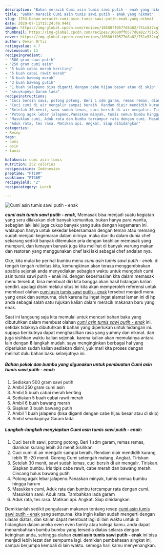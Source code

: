 ```yaml
---
description: "Bahan meracik Cumi asin tumis sawi putih - enak yang nikmat"
title: "Bahan meracik Cumi asin tumis sawi putih - enak yang nikmat"
slug: 1763-bahan-meracik-cumi-asin-tumis-sawi-putih-enak-yang-nikmat
date: 2020-07-11T15:24:49.944Z
image: https://img-global.cpcdn.com/recipes/10680ff0577d8a82/751x532cq70/cumi-asin-tumis-sawi-putih-enak-foto-resep-utama.jpg
thumbnail: https://img-global.cpcdn.com/recipes/10680ff0577d8a82/751x532cq70/cumi-asin-tumis-sawi-putih-enak-foto-resep-utama.jpg
cover: https://img-global.cpcdn.com/recipes/10680ff0577d8a82/751x532cq70/cumi-asin-tumis-sawi-putih-enak-foto-resep-utama.jpg
author: Devin Ortiz
ratingvalue: 4.7
reviewcount: 13
recipeingredient:
- "500 gram sawi putih"
- "250 gram cumi asin"
- "5 buah cabai merah keriting"
- "5 buah cabai rawit merah"
- "6 buah bawang merah"
- "3 buah bawang putih"
- "1 buah jalapeno bisa diganti dengan cabe hijau besar atau di skip"
- "secukupnya Garam lada"
recipeinstructions:
- "Cuci bersih sawi, potong potong. Beri 1 sdm garam, remas remas, diamkan kurang lebih 30 menit,Sisihkan"
- "Cuci cumi di air mengalir sampai beraih. Rendam diair mendidih kurang lebih 15 -20 menit. Goreng Cumi setengah matang, Angkat. Tiriskan."
- "Setelah 30 menit, sawi sudah lemas, cuci bersih di air mengalir. Tiriskan. Siapkan bumbu. Iris tipis cabe rawit, cabe merah dan bawang merah. Cincang halus bawang putih"
- "Potong agak lebar jalapeno.Panaskan minyak, tumis semua bumbu hingga harum"
- "Masukkan cumi, Aduk rata dan bumbu tercampur rata dengan cumi. Masukkan sawi. Aduk rata. Tambahkan lada garam"
- "Aduk rata, tes rasa. Matikan api. Angkat. Siap dihidangkan"
categories:
- Resep
tags:
- cumi
- asin
- tumis

katakunci: cumi asin tumis 
nutrition: 252 calories
recipecuisine: Indonesian
preptime: "PT19M"
cooktime: "PT36M"
recipeyield: "2"
recipecategory: Lunch

---
```



![Cumi asin tumis sawi putih - enak](https://img-global.cpcdn.com/recipes/10680ff0577d8a82/751x532cq70/cumi-asin-tumis-sawi-putih-enak-foto-resep-utama.jpg)

<b><i>cumi asin tumis sawi putih - enak</i></b>, Memasak bisa menjadi suatu kegiatan yang seru dilakukan oleh banyak komunitas. bukan hanya para wanita, sebagian laki laki juga cukup banyak yang suka dengan kegemaran ini. walaupun hanya untuk sekedar kebersamaan dengan teman atau memang sudah menjadi kegemaran dalam dirinya. maka dari itu dalam dunia chef sekarang sedikit banyak ditemukan pria dengan keahlian memasak yang mumpuni, dan lumayan banyak juga kita melihat di banyak warung makan dan restoran yang menggunakan chef laki laki sebagai chef andalan nya.



Oke, kita mulai ke perihal bumbu menu <i>cumi asin tumis sawi putih - enak</i>. di tengah tengah rutinitas kita, kemungkinan akan terasa menggembirakan apabila sejenak anda menyediakan sebagian waktu untuk mengolah cumi asin tumis sawi putih - enak ini. dengan keberhasilan kita dalam memasak menu tersebut, bisa membuat diri kita bangga akan hasil hidangan kalian sendiri. apalagi disini melalui situs ini kita akan memperoleh referensi untuk membuat olahan <u>cumi asin tumis sawi putih - enak</u> tersebut menjadi menu yang enak dan sempurna, oleh karena itu ingat ingat alamat laman ini di hp anda sebagai salah satu rujukan kalian dalam meracik makanan baru yang enak.


Saat ini langsung saja kita memulai untuk mencari bahan baku yang dibutuhkan dalam membuat olahan <u><i>cumi asin tumis sawi putih - enak</i></u> ini. setidak tidaknya dibutuhkan <b>8</b> bahan yang diperlukan untuk hidangan ini. supaya berikutnya dapat menghasilkan rasa yang yummy dan nikmat. dan juga sisihkan waktu kalian sejenak, karena kalian akan memulainya antara lain dengan <b>6</b> langkah mudah. saya menginginkan berbagai hal yang diperlukan sudah kalian sediakan disini, yuk mari kita proses dengan melihat dulu bahan baku selanjutnya ini.

<!--inarticleads1-->

##### Bahan pokok dan bumbu yang digunakan untuk pembuatan Cumi asin tumis sawi putih - enak:

1. Sediakan 500 gram sawi putih
1. Ambil 250 gram cumi asin
1. Ambil 5 buah cabai merah keriting
1. Sediakan 5 buah cabai rawit merah
1. Ambil 6 buah bawang merah
1. Siapkan 3 buah bawang putih
1. Ambil 1 buah jalapeno (bisa diganti dengan cabe hijau besar atau di skip)
1. Ambil secukupnya Garam lada




<!--inarticleads2-->

##### Langkah-langkah menyiapkan Cumi asin tumis sawi putih - enak:

1. Cuci bersih sawi, potong potong. Beri 1 sdm garam, remas remas, diamkan kurang lebih 30 menit,Sisihkan
1. Cuci cumi di air mengalir sampai beraih. Rendam diair mendidih kurang lebih 15 -20 menit. Goreng Cumi setengah matang, Angkat. Tiriskan.
1. Setelah 30 menit, sawi sudah lemas, cuci bersih di air mengalir. Tiriskan. Siapkan bumbu. Iris tipis cabe rawit, cabe merah dan bawang merah. Cincang halus bawang putih
1. Potong agak lebar jalapeno.Panaskan minyak, tumis semua bumbu hingga harum
1. Masukkan cumi, Aduk rata dan bumbu tercampur rata dengan cumi. Masukkan sawi. Aduk rata. Tambahkan lada garam
1. Aduk rata, tes rasa. Matikan api. Angkat. Siap dihidangkan




Demikianlah sedikit pengulasan makanan tentang resep <u>cumi asin tumis sawi putih - enak</u> yang sempurna. kita ingin kalian sudah mengerti dengan ulasan diatas, dan kalian dapat membuat lagi di lain waktu untuk di hidangkan dalam aneka even even family atau kolega kamu. anda dapat menambahkan bumbu bumbu yang tersedia diatas selaras dengan keinginan anda, sehingga olahan <b>cumi asin tumis sawi putih - enak</b> ini bisa menjadi lebih lezat dan sempurna lagi. demikian pembahasan singkat ini, sampai berjumpa kembali di lain waktu. semoga hari kamu menyenangkan.
